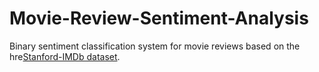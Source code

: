# Movie-Review-Sentiment-Analysis
Binary sentiment classification system for movie reviews based on the hre[Stanford-IMDb dataset](https://ai.stanford.edu/~amaas/data/sentiment/).
